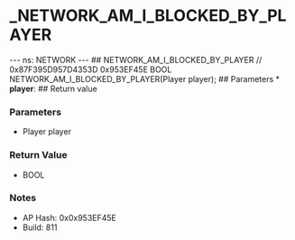 # _NETWORK_AM_I_BLOCKED_BY_PLAYER

--- ns: NETWORK --- ## NETWORK_AM_I_BLOCKED_BY_PLAYER  // 0x87F395D957D4353D 0x953EF45E BOOL NETWORK_AM_I_BLOCKED_BY_PLAYER(Player player);   ## Parameters * **player**:  ## Return value

### Parameters
* Player player

### Return Value
* BOOL

### Notes
* AP Hash: 0x0x953EF45E
* Build: 811

